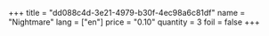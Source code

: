+++
title = "dd088c4d-3e21-4979-b30f-4ec98a6c81df"
name = "Nightmare"
lang = ["en"]
price = "0.10"
quantity = 3
foil = false
+++
